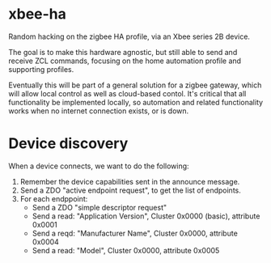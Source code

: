 # xbee-ha
Random hacking on the zigbee HA profile, via an Xbee series 2B device.

The goal is to make this hardware agnostic, but still able to send and receive
ZCL commands, focusing on the home automation profile and supporting profiles.

Eventually this will be part of a general solution for a zigbee gateway,
which will allow local control as well as cloud-based contol.  It's critical that
all functionality be implemented locally, so automation and related
functionality works when no internet connection exists, or is down.

# Device discovery

When a device connects, we want to do the following:

1. Remember the device capabilities sent in the announce message. 
1. Send a ZDO "active endpoint request", to get the list of endpoints.
1. For each endppoint:
    * Send a ZDO "simple descriptor request"
    * Send a read: "Application Version", Cluster 0x0000 (basic), attribute 0x0001
    * Send a reqd: "Manufacturer Name", Cluster 0x0000, attribute 0x0004
    * Send a read: "Model", Cluster 0x0000, attribute 0x0005
